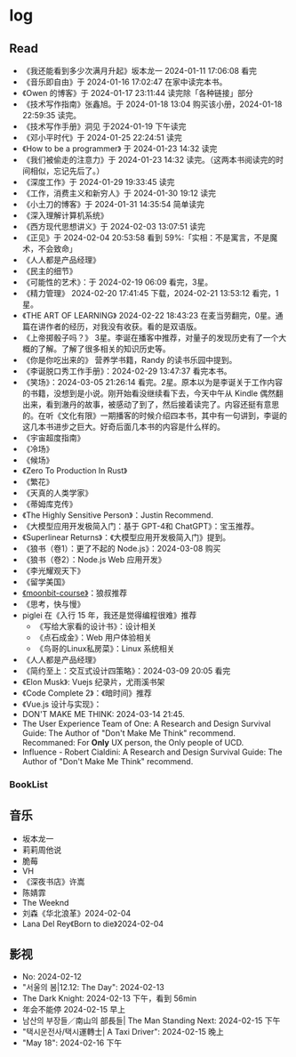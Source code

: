 # log

## Read

- 《我还能看到多少次满月升起》坂本龙一 2024-01-11 17:06:08 看完
- 《音乐即自由》于 2024-01-16 17:02:47 在家中读完本书。
- 《Owen 的博客》于 2024-01-17 23:11:44 读完除「各种链接」部分
- 《技术写作指南》张鑫旭。于 2024-01-18 13:04 购买该小册，2024-01-18 22:59:35 读完。
- 《技术写作手册》洞见 于2024-01-19 下午读完
- 《邓小平时代》于 2024-01-25 22:24:51 读完
- 《How to be a programmer》 于 2024-01-23 14:32 读完
- 《我们被偷走的注意力》于 2024-01-23 14:32 读完。（这两本书阅读完的时间相似，忘记先后了。）
- 《深度工作》于 2024-01-29 19:33:45 读完
- 《工作，消费主义和新穷人》于 2024-01-30 19:12 读完
- 《小土刀的博客》于 2024-01-31 14:35:54 简单读完
- 《深入理解计算机系统》
- 《西方现代思想讲义》于 2024-02-03 13:07:51 读完  
- 《正见》于 2024-02-04 20:53:58 看到 59%:「实相：不是寓言，不是魔术，不会致命」
- 《人人都是产品经理》
- 《民主的细节》
- 《可能性的艺术》：于 2024-02-19 06:09 看完，3星。
- 《精力管理》 2024-02-20 17:41:45 下载，2024-02-21 13:53:12 看完，1星。
- 《THE ART OF LEARNING》 2024-02-22 18:43:23 在麦当劳翻完，0星。通篇在讲作者的经历，对我没有收获。看的是双语版。
- 《上帝掷骰子吗？》 3星。李诞在播客中推荐，对量子的发现历史有了一个大概的了解。了解了很多相关的知识历史等。
- 《你是你吃出来的》 营养学书籍，Randy 的读书乐园中提到。
- 《李诞脱口秀工作手册》：2024-02-29 13:47:37 看完本书。
- 《笑场》：2024-03-05 21:26:14 看完。2星。原本以为是李诞关于工作内容的书籍，没想到是小说。刚开始看没继续看下去，今天中午从 Kindle 偶然翻出来，看到澈丹的故事，被感动了到了，然后接着读完了。内容还挺有意思的。在听《文化有限》一期播客的时候介绍四本书，其中有一句讲到，李诞的这几本书进步之巨大。好奇后面几本书的内容是什么样的。
- 《宇宙超度指南》
- 《冷场》
- 《候场》
- 《Zero To Production In Rust》
- 《繁花》
- 《天真的人类学家》
- 《蒂姆库克传》
- 《The Highly Sensitive Person》：Justin Recommend.
- 《大模型应用开发极简入门：基于 GPT-4和 ChatGPT》：宝玉推荐。
- 《Superlinear Returns》：《大模型应用开发极简入门》提到。
- 《狼书（卷1）：更了不起的 Node.js》：2024-03-08 购买
- 《狼书（卷2）：Node.js Web 应用开发》
- 《李光耀观天下》
- 《留学美国》
- [《moonbit-course》](https://github.com/moonbitlang/moonbit-course/tree/main)：狼叔推荐
- 《思考，快与慢》
- piglei 在《入行 15 年，我还是觉得编程很难》推荐
  - 《写给大家看的设计书》：设计相关
  - 《点石成金》：Web 用户体验相关
  - 《鸟哥的Linux私房菜》：Linux 系统相关
- 《人人都是产品经理》
- 《简约至上：交互式设计四策略》：2024-03-09 20:05 看完
- 《Elon Musk》: Vuejs 纪录片，尤雨溪书架
- 《Code Complete 2》：《暗时间》推荐
- 《Vue.js 设计与实现》：
- DON'T MAKE ME THINK: 2024-03-14 21:45.
- The User Experience Team of One: A Research and Design Survival Guide: The Author of "Don't Make Me Think" recommend. Recommaned: For **Only** UX person, the Only people of UCD. 
- Influence - Robert Cialdini:  A Research and Design Survival Guide: The Author of "Don't Make Me Think" recommend. 

### BookList

## 音乐

- 坂本龙一
- 莉莉周他说
- 脆莓
- VH
- 《深夜书店》许嵩
- 陈婧霏
- The Weeknd
- 刘森《华北浪革》2024-02-04
- Lana Del Rey《Born to die》2024-02-04

## 影视
- No: 2024-02-12
- "서울의 봄|12.12: The Day": 2024-02-13
- The Dark Knight: 2024-02-13 下午，看到 56min
- 年会不能停 2024-02-15 早上
- 남산의 부장들／南山의 部長들| The Man Standing Next: 2024-02-15 下午
- "택시운전사/택시運轉士| A Taxi Driver": 2024-02-15 晚上
- "May 18": 2024-02-16 下午
